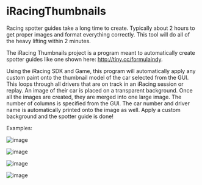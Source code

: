 # iRacingThumbnails

Racing spotter guides take a long time to create. Typically about 2 hours to get proper images and format everything correctly. This tool will do all of the heavy lifting within 2 minutes.

The iRacing Thumbnails project is a program meant to automatically create spotter guides like one shown here: http://tiny.cc/formulaindy.

Using the iRacing SDK and Game, this program will automatically apply any custom paint onto the thumbnail model of the car selected from the GUI. 
This loops through all drivers that are on track in an iRacing session or replay.
An image of their car is placed on a transparent background. Once all the images are created, they are merged into one large image.
The number of columns is specified from the GUI. The car number and driver name is automatically printed onto the image as well.
Apply a custom background and the spotter guide is done!


Examples: 

![image](https://user-images.githubusercontent.com/23225874/161888813-65cdc2c2-4b2f-4ee0-9a04-e86a2464e7d2.png)

![image](https://user-images.githubusercontent.com/23225874/161888826-1115918d-c924-4115-b385-51f8c7c288eb.png)

![image](https://user-images.githubusercontent.com/23225874/161888850-4ddb8340-01b7-4577-ae66-70af22e1f891.png)

![image](https://user-images.githubusercontent.com/23225874/161888869-c2f34a7d-d2cc-4791-adcd-8b40f1fda24f.png)



